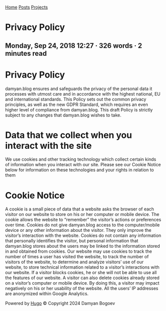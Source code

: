 [Home](https://damyan.blog/) [Posts](https://damyan.blog/post/) [Projects](https://damyan.blog/project/)

Privacy Policy
==============

Monday, Sep 24, 2018 12:27 · 326 words · 2 minutes read
-------------------------------------------------------

Privacy Policy
==============

damyan.blog ensures and safeguards the privacy of the personal data it processes with utmost care and in accordance with the highest national, EU and international standards. This Policy sets out the common privacy principles, as well as the new GDPR Standard, which requires an even higher level of compliance from damyan.blog. This draft Policy is strictly subject to any changes that damyan.blog wishes to take.

Data that we collect when you interact with the site
====================================================

We use cookies and other tracking technology which collect certain kinds of information when you interact with our site. Please see our Cookie Notice below for information on these technologies and your rights in relation to them

Cookie Notice
=============

A cookie is a small piece of data that a website asks the browser of each visitor on our website to store on his or her computer or mobile device. The cookie allows the website to “remember” the visitor’s actions or preferences over time. Cookies do not give damyan.blog access to the computer/mobile device or any other information about the visitor. They only improve the visitor’s interaction with the website. Cookies do not contain any information that personally identifies the visitor, but personal information that damyan.blog stores about the users may be linked to the information stored in and obtained from cookies. Our website may use cookies to track the number of times a user has visited the website, to track the number of visitors of the website, to determine and analyze visitors’ use of our website, to store technical information related to a visitor’s interactions with our website. If a visitor blocks cookies, he or she will not be able to use all the features of our website. A visitor can also delete cookies already stored on a visitor’s computer or mobile device. By doing this, a visitor may impact negatively on his or her usability of the website. All the users’ IP addresses are anonymized within Google Analytics.

[](mailto:me@damyan.blog)[](https://github.com/damyanbogoev)[](https://www.linkedin.com/in/damyanbogoev/)[](https://www.reddit.com/user/bogoev/)[](https://stackoverflow.com/users/350907/damyan-bogoev)[](https://twitter.com/damyanbogoev)

Powered by [Hugo](https://gohugo.io/) © Copyright 2024 Damyan Bogoev